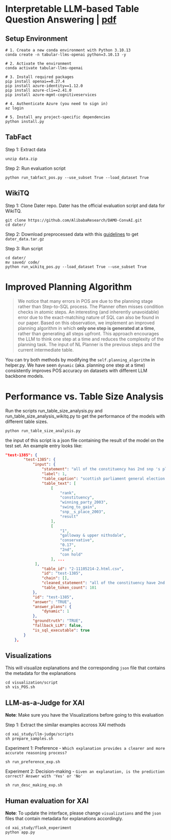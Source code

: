 # Interpretable LLM-based Table Question Answering | [pdf](https://arxiv.org/abs/2412.12386)


## Setup Environment

```shell
# 1. Create a new conda environment with Python 3.10.13
conda create -n tabular-llms-openai python=3.10.13 -y

# 2. Activate the environment
conda activate tabular-llms-openai

# 3. Install required packages
pip install openai==0.27.4
pip install azure-identity==1.12.0
pip install azure-cli==2.41.0
pip install azure-mgmt-cognitiveservices

# 4. Authenticate Azure (you need to sign in)
az login

# 5. Install any project-specific dependencies
python install.py
```
 

## TabFact

Step 1: Extract data
```shell
unzip data.zip
```

Step 2: Run evaluation script

```
python run_tabfact_pos.py --use_subset True --load_dataset True

```

## WikiTQ

Step 1: Clone Dater repo. Dater has the official evaluation script and data for WikiTQ.

```
git clone https://github.com/AlibabaResearch/DAMO-ConvAI.git
cd dater/
```

Step 2: Download preprocessed data with this [guidelines](https://github.com/AlibabaResearch/DAMO-ConvAI/tree/main/dater#download) to get `dater_data.tar.gz`

Step 3: Run script

```
cd dater/
mv saved/ code/
python run_wikitq_pos.py --load_dataset True --use_subset True
```

# Improved Planning Algorithm
> We notice that many errors in POS are due to the planning stage rather than Step-to-SQL process.
The Planner often misses condition checks in atomic steps.
An interesting (and inherently unavoidable) error due to the exact-matching nature of SQL can also be found in our paper.
> Based on this observation, we implement an improved planning algorithm in which **only one step is generated at a time**, rather than generating all steps upfront. 
This approach encourages the LLM to think one step at a time and reduces the complexity of the planning task.
The input of NL Planner is the previous steps and the current intermediate table.

You can try both methods by modifying the `self.planning_algorithm` in helper.py.
We have seen `dynamic` (aka. planning one step at a time) consistently improves POS accuracy on datasets with different LLM backbone models.

# Performance vs. Table Size Analysis

Run the scripts run_table_size_analysis.py and run_table_size_analysis_wikitq.py to get the performance of the models with different table sizes.

```shell
python run_table_size_analysis.py
```

the input of this script is a json file containing the result of the model on the test set.
An example entry looks like:

```json
"test-1385": {
        "test-1385": {
            "input": {
                "statement": "all of the constituency has 2nd snp 's place 2003",
                "label": 1,
                "table_caption": "scottish parliament general election , 2007",
                "table_text": [
                    [
                        "rank",
                        "constituency",
                        "winning_party_2003",
                        "swing_to_gain",
                        "snp__s_place_2003",
                        "result"
                    ],
                    [
                        "1",
                        "galloway & upper nithsdale",
                        "conservative",
                        "0.17",
                        "2nd",
                        "con hold"
                    ], ...
             ],
                "table_id": "2-11105214-2.html.csv",
                "id": "test-1385",
                "chain": [],
                "cleaned_statement": "all of the constituency have 2nd snp 's place 2003",
                "table_token_count": 101
            },
            "id": "test-1385",
            "answer": "TRUE",
            "answer_plans": {
                "dynamic": 1
            },
            "groundtruth": "TRUE",
            "fallback_LLM": false,
            "is_sql_executable": true
        }
    },
```

## Visualizations
This will visualize explanations and the corresponding `json` file that contains the metadata for the explanations

```
cd visualization/script
sh vis_POS.sh
```

## LLM-as-a-Judge for XAI

**Note**: Make sure you have the Visualizations before going to this evaluation 

Step 1: Extract the similar examples accross XAI methods

```
cd xai_study/llm-judge/scripts
sh prepare_samples.sh
```

Experiment 1: Preference - `Which explanation provides a clearer and more accurate reasoning process?`

```
sh run_preference_exp.sh
```

Experiment 2: Decision-making - `Given an explanation, is the prediction correct? Answer with 'Yes' or 'No'`

```
sh run_desc_making_exp.sh
```

## Human evaluation for XAI

**Note**: To update the interface, please change `visualizations` and the `json` files that contain metadata for explanations accordingly.

```
cd xai_study/flask_experiment
python app.py
```


